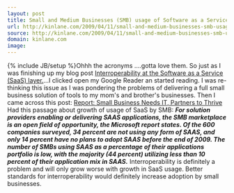 ```yaml
---
layout: post
title: Small and Medium Businesses (SMB) usage of Software as a Service (SaaS)
url: http://kinlane.com/2009/04/11/small-and-medium-businesses-smb-usage-of-software-as-a-service-saas/
source: http://kinlane.com/2009/04/11/small-and-medium-businesses-smb-usage-of-software-as-a-service-saas/
domain: kinlane.com
image: 
---
```

{% include JB/setup %}Ohhh the acronyms ....gotta love them. So just as I was finishing up my blog post <a href="http://www.kinlane.com/?p=532">Interroperability at the Software as a Service (SaaS) layer.</a>...I clicked open my Google Reader an started reading. I was re-thinking this issue as I was pondering the problems of delivering a full small business solution of tools to my mom's and brother's businesses. Then I came across this post: <a href="http://www.channelinsider.com/c/a/SMB-Partner/Report-Small-Business-Needs-IT-Partners-to-Thrive-128580/">Report: Small Business Needs IT, Partners to Thrive</a> Had this passage about growth of usage of SaaS by SMB: <strong><em>For solution providers enabling or delivering SAAS applications, the SMB marketplace is an open field of opportunity, the Microsoft report states. Of the 600 companies surveyed, 34 percent are not using any form of SAAS, and only 14 percent have no plans to adopt SAAS before the end of 2009. The number of SMBs using SAAS as a percentage of their applications portfolio is low, with the majority (44 percent) utilizing less than 10 percent of their application mix in SAAS.</em></strong> Interroperability is definitely a problem and will only grow worse with growth in SaaS usage. Better standards for interroperability would definitely increase adoption by small businesses.